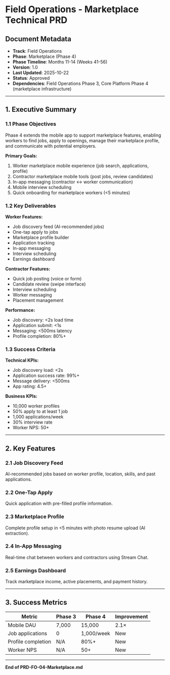 # Field Operations - Marketplace Technical PRD

## Document Metadata
- **Track**: Field Operations
- **Phase**: Marketplace (Phase 4)
- **Phase Timeline**: Months 11-14 (Weeks 41-56)
- **Version**: 1.0
- **Last Updated**: 2025-10-22
- **Status**: Approved
- **Dependencies**: Field Operations Phase 3, Core Platform Phase 4 (marketplace infrastructure)

---

## 1. Executive Summary

### 1.1 Phase Objectives

Phase 4 extends the mobile app to support marketplace features, enabling workers to find jobs, apply to openings, manage their marketplace profile, and communicate with potential employers.

**Primary Goals:**
1. Worker marketplace mobile experience (job search, applications, profile)
2. Contractor marketplace mobile tools (post jobs, review candidates)
3. In-app messaging (contractor ↔ worker communication)
4. Mobile interview scheduling
5. Quick onboarding for marketplace workers (<5 minutes)

### 1.2 Key Deliverables

**Worker Features:**
- Job discovery feed (AI-recommended jobs)
- One-tap apply to jobs
- Marketplace profile builder
- Application tracking
- In-app messaging
- Interview scheduling
- Earnings dashboard

**Contractor Features:**
- Quick job posting (voice or form)
- Candidate review (swipe interface)
- Interview scheduling
- Worker messaging
- Placement management

**Performance:**
- Job discovery: <2s load time
- Application submit: <1s
- Messaging: <500ms latency
- Profile completion: 80%+

### 1.3 Success Criteria

**Technical KPIs:**
- Job discovery load: <2s
- Application success rate: 99%+
- Message delivery: <500ms
- App rating: 4.5+

**Business KPIs:**
- 10,000 worker profiles
- 50% apply to at least 1 job
- 1,000 applications/week
- 30% interview rate
- Worker NPS: 50+

---

## 2. Key Features

### 2.1 Job Discovery Feed

AI-recommended jobs based on worker profile, location, skills, and past applications.

### 2.2 One-Tap Apply

Quick application with pre-filled profile information.

### 2.3 Marketplace Profile

Complete profile setup in <5 minutes with photo resume upload (AI extraction).

### 2.4 In-App Messaging

Real-time chat between workers and contractors using Stream Chat.

### 2.5 Earnings Dashboard

Track marketplace income, active placements, and payment history.

---

## 3. Success Metrics

| Metric | Phase 3 | Phase 4 | Improvement |
|--------|---------|---------|-------------|
| Mobile DAU | 7,000 | 15,000 | 2.1× |
| Job applications | 0 | 1,000/week | New |
| Profile completion | N/A | 80%+ | New |
| Worker NPS | N/A | 50+ | New |

---

**End of PRD-FO-04-Marketplace.md**
